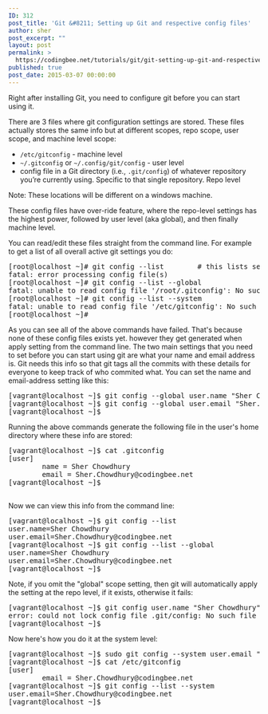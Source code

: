 ```yaml
---
ID: 312
post_title: 'Git &#8211; Setting up Git and respective config files'
author: sher
post_excerpt: ""
layout: post
permalink: >
  https://codingbee.net/tutorials/git/git-setting-up-git-and-respective-config-files
published: true
post_date: 2015-03-07 00:00:00
---
```

Right after installing Git, you need to configure git before you can start using it.

There are 3 files where git configuration settings are stored. These files actually stores the same info but at different scopes, repo scope, user scope, and machine level scope:


<ul>
	<li><code>/etc/gitconfig</code> - machine level</li>
	<li><code>~/.gitconfig</code> or <code>~/.config/git/config</code>  - user level</li>
	<li> config file in a Git directory (i.e., <code>.git/config</code>) of whatever repository you’re currently using. Specific to that single repository. Repo level</li>
</ul>

Note: These locations will be different on a windows machine. 

These config files have over-ride feature, where the repo-level settings has the highest power, followed by user level (aka global), and then finally machine level.  

You can read/edit these files straight from the command line. For example to get a list of all overall active git settings you do:

<pre>
[root@localhost ~]# git config --list        # this lists settings after all over-rides are evaluated.
fatal: error processing config file(s)
[root@localhost ~]# git config --list --global
fatal: unable to read config file '/root/.gitconfig': No such file or directory
[root@localhost ~]# git config --list --system
fatal: unable to read config file '/etc/gitconfig': No such file or directory
[root@localhost ~]#
</pre> 

As you can see all of the above commands have failed. That's because none of these config files exists yet. however they get generated when apply setting from the command line. The two main settings that you need to set before you can start using git are what your name and email address is. Git needs this info so that git tags all the commits with these details for everyone to keep track of who commited what. You can set the name and email-address setting like this:


<pre>
[vagrant@localhost ~]$ git config --global user.name "Sher Chowdhury"
[vagrant@localhost ~]$ git config --global user.email "Sher.Chowdhury@codingbee.net"
[vagrant@localhost ~]$
</pre>

Running the above commands generate the following file in the user's home directory where these info are stored:

<pre>
[vagrant@localhost ~]$ cat .gitconfig
[user]
        name = Sher Chowdhury
        email = Sher.Chowdhury@codingbee.net
[vagrant@localhost ~]$

</pre>


Now we can view this info from the command line:

<pre>
[vagrant@localhost ~]$ git config --list
user.name=Sher Chowdhury
user.email=Sher.Chowdhury@codingbee.net
[vagrant@localhost ~]$ git config --list --global
user.name=Sher Chowdhury
user.email=Sher.Chowdhury@codingbee.net
[vagrant@localhost ~]$ 
</pre>

Note, if you omit the "global" scope setting, then git will automatically apply the setting at the repo level, if it exists, otherwise it fails:

<pre>
[vagrant@localhost ~]$ git config user.name "Sher Chowdhury"
error: could not lock config file .git/config: No such file or directory
[vagrant@localhost ~]$
</pre>

Now here's how you do it at the system level:

<pre>
[vagrant@localhost ~]$ sudo git config --system user.email "Sher.Chowdhury@codingbee.net"
[vagrant@localhost ~]$ cat /etc/gitconfig
[user]
        email = Sher.Chowdhury@codingbee.net
[vagrant@localhost ~]$ git config --list --system
user.email=Sher.Chowdhury@codingbee.net
[vagrant@localhost ~]$

</pre>